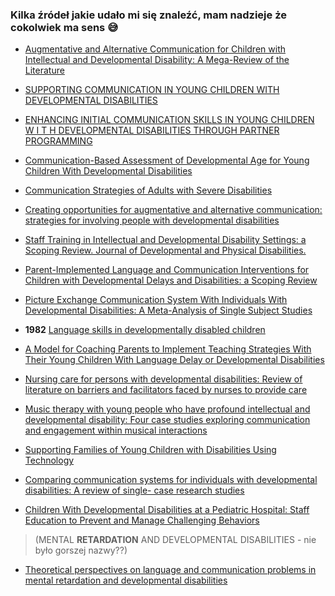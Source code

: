 ###  Kilka źródeł jakie udało mi się znaleźć, mam nadzieje że cokolwiek ma sens :sweat_smile:

- [Augmentative and Alternative Communication for Children with Intellectual and Developmental Disability: A Mega-Review of the Literature](https://link.springer.com/article/10.1007/s10882-021-09790-0)
- [SUPPORTING COMMUNICATION IN YOUNG CHILDREN WITH DEVELOPMENTAL DISABILITIES](https://sci-hub.se/10.1002/mrdd.1020)

- [ENHANCING INITIAL COMMUNICATION SKILLS IN YOUNG CHILDREN W I T H DEVELOPMENTAL DISABILITIES THROUGH PARTNER PROGRAMMING](https://sci-hub.se/10.1055/s-2008-1064197)

- [Communication-Based Assessment of Developmental Age for Young Children With Developmental Disabilities](https://sci-hub.se/10.1044/1092-4388(2011/10-0148))
- [Communication Strategies of Adults with Severe Disabilities](https://sci-hub.se/10.1177/003435520104400205)
- [Creating opportunities for augmentative and alternative communication: strategies for involving people with developmental disabilities](https://sci-hub.se/10.1080/07434619912331278715)
- [Staff Training in Intellectual and Developmental Disability Settings: a Scoping Review. Journal of Developmental and Physical Disabilities.](https://sci-hub.se/https://link.springer.com/article/10.1007/s10882-019-09683-3)
- [Parent-Implemented Language and Communication Interventions for Children with Developmental Delays and Disabilities: a Scoping Review](https://sci-hub.se/10.1007/s40489-018-0140-x)
- [Picture Exchange Communication System With Individuals With Developmental Disabilities: A Meta-Analysis of Single Subject Studies](https://sci-hub.se/10.1177/0741932509338354)
- **1982**  [Language skills in developmentally disabled children](https://sci-hub.se/10.1016/0093-934x(82)90062-1)
- [A Model for Coaching Parents to Implement Teaching Strategies With Their Young Children With Language Delay or Developmental Disabilities](https://sci-hub.se/10.1044/lle20.3.112)
- [Nursing care for persons with developmental disabilities: Review of literature on barriers and facilitators faced by nurses to provide care](https://pmc.ncbi.nlm.nih.gov/articles/PMC9834519/)
- [Music therapy with young people who have profound intellectual and developmental disability: Four case studies exploring communication and engagement within musical interactions](https://sci-hub.se/10.3109/13668250.2014.965668)
- [Supporting Families of Young Children with Disabilities Using Technology](https://sci-hub.se/10.2307/23879760)
- [Comparing communication systems for individuals with developmental disabilities: A review of single- case research studies](https://www.sciencedirect.com/science/article/abs/pii/S0891422213004113)
- [Children With Developmental Disabilities at a Pediatric Hospital: Staff Education to Prevent and Manage Challenging Behaviors](https://sci-hub.se/10.1016/j.pedn.2012.02.009)
>
>(MENTAL **RETARDATION** AND DEVELOPMENTAL DISABILITIES -  nie było gorszej nazwy??)
>
- [Theoretical perspectives on language and communication problems in mental retardation and developmental disabilities](https://sci-hub.se/10.1002/1098-2779(200102)7:1%3C45::aid-mrdd1007%3E3.0.co;2-h)